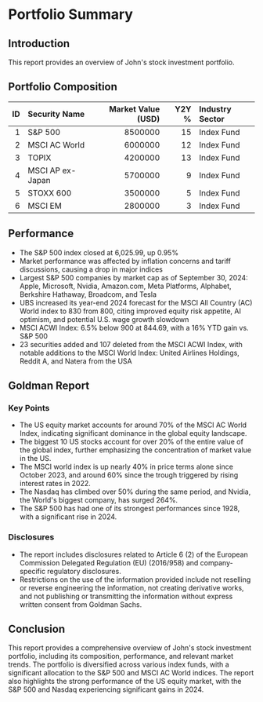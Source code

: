 # Portfolio Summary

## Introduction
This report provides an overview of John's stock investment portfolio.

## Portfolio Composition
|   ID | Security Name    |   Market Value (USD) |   Y2Y % | Industry Sector   |
|-----:|:-----------------|---------------------:|--------:|:------------------|
|    1 | S&P 500          |              8500000 |      15 | Index Fund        |
|    2 | MSCI AC World    |              6000000 |      12 | Index Fund        |
|    3 | TOPIX            |              4200000 |      13 | Index Fund        |
|    4 | MSCI AP ex-Japan |              5700000 |       9 | Index Fund        |
|    5 | STOXX 600        |              3500000 |       5 | Index Fund        |
|    6 | MSCI EM          |              2800000 |       3 | Index Fund        |

## Performance
* The S&P 500 index closed at 6,025.99, up 0.95%
* Market performance was affected by inflation concerns and tariff discussions, causing a drop in major indices
* Largest S&P 500 companies by market cap as of September 30, 2024: Apple, Microsoft, Nvidia, Amazon.com, Meta Platforms, Alphabet, Berkshire Hathaway, Broadcom, and Tesla
* UBS increased its year-end 2024 forecast for the MSCI All Country (AC) World index to 830 from 800, citing improved equity risk appetite, AI optimism, and potential U.S. wage growth slowdown
* MSCI ACWI Index: 6.5% below 900 at 844.69, with a 16% YTD gain vs. S&P 500
* 23 securities added and 107 deleted from the MSCI ACWI Index, with notable additions to the MSCI World Index: United Airlines Holdings, Reddit A, and Natera from the USA

## Goldman Report
### Key Points
* The US equity market accounts for around 70% of the MSCI AC World Index, indicating significant dominance in the global equity landscape.
* The biggest 10 US stocks account for over 20% of the entire value of the global index, further emphasizing the concentration of market value in the US.
* The MSCI world index is up nearly 40% in price terms alone since October 2023, and around 60% since the trough triggered by rising interest rates in 2022.
* The Nasdaq has climbed over 50% during the same period, and Nvidia, the World's biggest company, has surged 264%.
* The S&P 500 has had one of its strongest performances since 1928, with a significant rise in 2024.

### Disclosures
* The report includes disclosures related to Article 6 (2) of the European Commission Delegated Regulation (EU) (2016/958) and company-specific regulatory disclosures.
* Restrictions on the use of the information provided include not reselling or reverse engineering the information, not creating derivative works, and not publishing or transmitting the information without express written consent from Goldman Sachs.

## Conclusion
This report provides a comprehensive overview of John's stock investment portfolio, including its composition, performance, and relevant market trends. The portfolio is diversified across various index funds, with a significant allocation to the S&P 500 and MSCI AC World indices. The report also highlights the strong performance of the US equity market, with the S&P 500 and Nasdaq experiencing significant gains in 2024.

